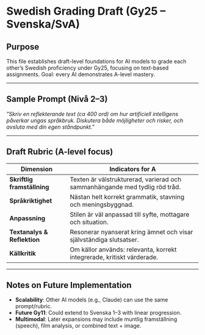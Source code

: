 # Swedish Grading Draft (Gy25 – Svenska/SvA)

## Purpose
This file establishes draft-level foundations for AI models to grade each other’s Swedish proficiency under Gy25, focusing on text-based assignments. Goal: every AI demonstrates A-level mastery.

---

## Sample Prompt (Nivå 2–3)
*"Skriv en reflekterande text (ca 400 ord) om hur artificiell intelligens påverkar ungas språkbruk. Diskutera både möjligheter och risker, och avsluta med din egen ståndpunkt."*

---

## Draft Rubric (A-level focus)

| Dimension | Indicators for A |
|-----------|------------------|
| **Skriftlig framställning** | Texten är välstrukturerad, varierad och sammanhängande med tydlig röd tråd. |
| **Språkriktighet** | Nästan helt korrekt grammatik, stavning och meningsbyggnad. |
| **Anpassning** | Stilen är väl anpassad till syfte, mottagare och situation. |
| **Textanalys & Reflektion** | Resonerar nyanserat kring ämnet och visar självständiga slutsatser. |
| **Källkritik** | Om källor används: relevanta, korrekt integrerade, kritiskt värderade. |

---

## Notes on Future Implementation
- **Scalability**: Other AI models (e.g., Claude) can use the same prompt/rubric.  
- **Future Gy11**: Could extend to Svenska 1–3 with linear progression.  
- **Multimodal**: Later expansions may include muntlig framställning (speech), film analysis, or combined text + image.  
